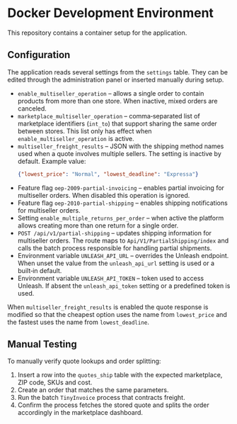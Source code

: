 # Docker Development Environment

This repository contains a container setup for the application.

## Configuration

The application reads several settings from the `settings` table. They can be
edited through the administration panel or inserted manually during setup.

* `enable_multiseller_operation` – allows a single order to contain products
  from more than one store. When inactive, mixed orders are canceled.
* `marketplace_multiseller_operation` – comma‑separated list of marketplace
  identifiers (`int_to`) that support sharing the same order between stores.
  This list only has effect when `enable_multiseller_operation` is active.
* `multiseller_freight_results` – JSON with the shipping method names used when
  a quote involves multiple sellers. The setting is inactive by default.
  Example value:
  ```json
  {"lowest_price": "Normal", "lowest_deadline": "Expressa"}
  ```
* Feature flag `oep-2009-partial-invoicing` – enables partial invoicing for
  multiseller orders. When disabled this operation is ignored.
* Feature flag `oep-2010-partial-shipping` – enables shipping notifications for
  multiseller orders.
* Setting `enable_multiple_returns_per_order` – when active the platform allows
  creating more than one return for a single order.
* `POST /api/v1/partial-shipping` – updates shipping information for multiseller
  orders. The route maps to `Api/V1/PartialShipping/index` and calls the batch
  process responsible for handling partial shipments.
* Environment variable `UNLEASH_API_URL` – overrides the Unleash endpoint. When
  unset the value from the `unleash_api_url` setting is used or a built‑in
  default.
* Environment variable `UNLEASH_API_TOKEN` – token used to access Unleash. If
  absent the `unleash_api_token` setting or a predefined token is used.

When `multiseller_freight_results` is enabled the quote response is modified so
that the cheapest option uses the name from `lowest_price` and the fastest uses
the name from `lowest_deadline`.

## Manual Testing

To manually verify quote lookups and order splitting:
1. Insert a row into the `quotes_ship` table with the expected marketplace, ZIP code, SKUs and cost.
2. Create an order that matches the same parameters.
3. Run the batch `TinyInvoice` process that contracts freight.
4. Confirm the process fetches the stored quote and splits the order accordingly in the marketplace dashboard.
